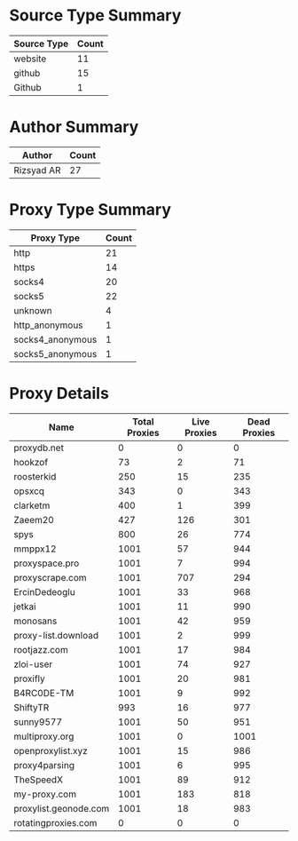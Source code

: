 # Source Type Summary

| Source Type | Count |
|-------------|-------|
| website | 11 |
| github | 15 |
| Github | 1 |


# Author Summary

| Author | Count |
|--------|-------|
| Rizsyad AR | 27 |


# Proxy Type Summary

| Proxy Type | Count |
|------------|-------|
| http | 21 |
| https | 14 |
| socks4 | 20 |
| socks5 | 22 |
| unknown | 4 |
| http_anonymous | 1 |
| socks4_anonymous | 1 |
| socks5_anonymous | 1 |


# Proxy Details

| Name | Total Proxies | Live Proxies | Dead Proxies |
|------|---------------|--------------|---------------|
| proxydb.net | 0 | 0 | 0 |
| hookzof | 73 | 2 | 71 |
| roosterkid | 250 | 15 | 235 |
| opsxcq | 343 | 0 | 343 |
| clarketm | 400 | 1 | 399 |
| Zaeem20 | 427 | 126 | 301 |
| spys | 800 | 26 | 774 |
| mmppx12 | 1001 | 57 | 944 |
| proxyspace.pro | 1001 | 7 | 994 |
| proxyscrape.com | 1001 | 707 | 294 |
| ErcinDedeoglu | 1001 | 33 | 968 |
| jetkai | 1001 | 11 | 990 |
| monosans | 1001 | 42 | 959 |
| proxy-list.download | 1001 | 2 | 999 |
| rootjazz.com | 1001 | 17 | 984 |
| zloi-user | 1001 | 74 | 927 |
| proxifly | 1001 | 20 | 981 |
| B4RC0DE-TM | 1001 | 9 | 992 |
| ShiftyTR | 993 | 16 | 977 |
| sunny9577 | 1001 | 50 | 951 |
| multiproxy.org | 1001 | 0 | 1001 |
| openproxylist.xyz | 1001 | 15 | 986 |
| proxy4parsing | 1001 | 6 | 995 |
| TheSpeedX | 1001 | 89 | 912 |
| my-proxy.com | 1001 | 183 | 818 |
| proxylist.geonode.com | 1001 | 18 | 983 |
| rotatingproxies.com | 0 | 0 | 0 |
